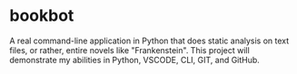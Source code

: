 # bookbot
A real command-line application in Python that does static analysis on text files, or rather, entire novels like "Frankenstein". This project will demonstrate my abilities in Python, VSCODE, CLI, GIT, and GitHub.
